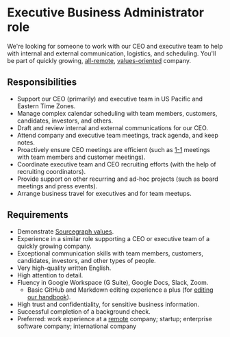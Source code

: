 # Executive Business Administrator role

We're looking for someone to work with our CEO and executive team to help with internal and external communication, logistics, and scheduling. You'll be part of quickly growing, [all-remote](../../company/remote/index.md), [values-oriented](../../company/values.md) company.

## Responsibilities

- Support our CEO (primarily) and executive team in US Pacific and Eastern Time Zones.
- Manage complex calendar scheduling with team members, customers, candidates, investors, and others.
- Draft and review internal and external communications for our CEO.
- Attend company and executive team meetings, track agenda, and keep notes.
- Proactively ensure CEO meetings are efficient (such as [1-1](../leadership/1-1.md) meetings with team members and customer meetings).
- Coordinate executive team and CEO recruiting efforts (with the help of recruiting coordinators).
- Provide support on other recurring and ad-hoc projects (such as board meetings and press events).
- Arrange business travel for executives and for team meetups.

## Requirements

- Demonstrate [Sourcegraph values](../../company/values.md).
- Experience in a similar role supporting a CEO or executive team of a quickly growing company.
- Exceptional communication skills with team members, customers, candidates, investors, and other types of people.
- Very high-quality written English.
- High attention to detail.
- Fluency in Google Workspace (G Suite), Google Docs, Slack, Zoom.
  - Basic GitHub and Markdown editing experience a plus (for [editing our handbook](../index.md)).
- High trust and confidentiality, for sensitive business information.
- Successful completion of a background check.
- Preferred: work experience at a [remote](../../company/remote/index.md) company; startup; enterprise software company; international company
